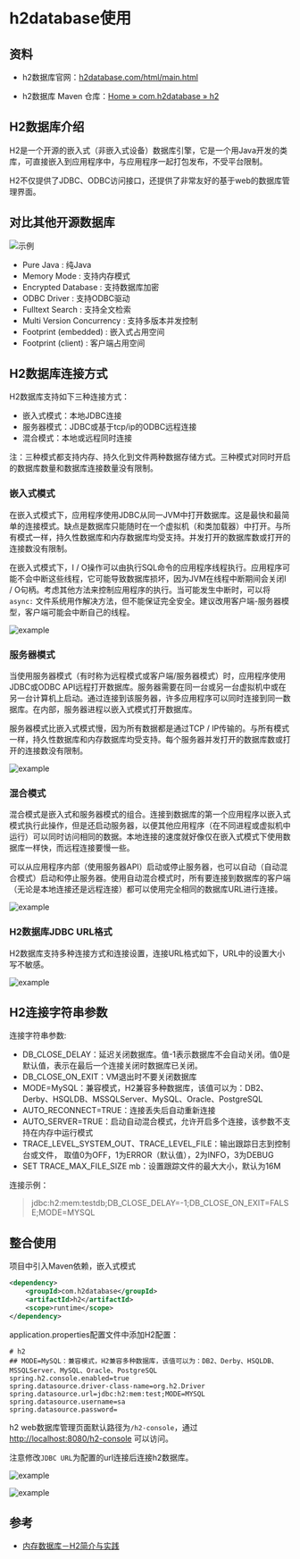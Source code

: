 # h2database使用

## 资料

- h2数据库官网：[h2database.com/html/main.html](https://www.h2database.com/html/main.html)

- h2数据库 Maven 仓库：[Home » com.h2database » h2](https://mvnrepository.com/artifact/com.h2database/h2)

## H2数据库介绍

H2是一个开源的嵌入式（非嵌入式设备）数据库引擎，它是一个用Java开发的类库，可直接嵌入到应用程序中，与应用程序一起打包发布，不受平台限制。

H2不仅提供了JDBC、ODBC访问接口，还提供了非常友好的基于web的数据库管理界面。

## 对比其他开源数据库

![示例](../..../../IMG/h2database/001.png)

- Pure Java : 纯Java
- Memory Mode : 支持内存模式
- Encrypted Database : 支持数据库加密
- ODBC Driver : 支持ODBC驱动
- Fulltext Search : 支持全文检索
- Multi Version Concurrency : 支持多版本并发控制
- Footprint (embedded) : 嵌入式占用空间
- Footprint (client) : 客户端占用空间

## H2数据库连接方式

H2数据库支持如下三种连接方式：

- 嵌入式模式：本地JDBC连接
- 服务器模式：JDBC或基于tcp/ip的ODBC远程连接
- 混合模式：本地或远程同时连接

注：三种模式都支持内存、持久化到文件两种数据存储方式。三种模式对同时开启的数据库数量和数据库连接数量没有限制。

### 嵌入式模式

在嵌入式模式下，应用程序使用JDBC从同一JVM中打开数据库。这是最快和最简单的连接模式。缺点是数据库只能随时在一个虚拟机（和类加载器）中打开。与所有模式一样，持久性数据库和内存数据库均受支持。并发打开的数据库数或打开的连接数没有限制。

在嵌入式模式下，I / O操作可以由执行SQL命令的应用程序线程执行。应用程序可能不会中断这些线程，它可能导致数据库损坏，因为JVM在线程中断期间会关闭I / O句柄。考虑其他方法来控制应用程序的执行。当可能发生中断时，可以将 `async:` 文件系统用作解决方法，但不能保证完全安全。建议改用客户端-服务器模型，客户端可能会中断自己的线程。

![example](../../IMG/h2database/002.png)

### 服务器模式

当使用服务器模式（有时称为远程模式或客户端/服务器模式）时，应用程序使用JDBC或ODBC API远程打开数据库。服务器需要在同一台或另一台虚拟机中或在另一台计算机上启动。通过连接到该服务器，许多应用程序可以同时连接到同一数据库。在内部，服务器进程以嵌入式模式打开数据库。

服务器模式比嵌入式模式慢，因为所有数据都是通过TCP / IP传输的。与所有模式一样，持久性数据库和内存数据库均受支持。每个服务器并发打开的数据库数或打开的连接数没有限制。

![example](../../IMG/h2database/003.png)

### 混合模式

混合模式是嵌入式和服务器模式的组合。连接到数据库的第一个应用程序以嵌入式模式执行此操作，但是还启动服务器，以便其他应用程序（在不同进程或虚拟机中运行）可以同时访问相同的数据。本地连接的速度就好像仅在嵌入式模式下使用数据库一样快，而远程连接要慢一些。

可以从应用程序内部（使用服务器API）启动或停止服务器，也可以自动（自动混合模式）启动和停止服务器。使用自动混合模式时，所有要连接到数据库的客户端（无论是本地连接还是远程连接）都可以使用完全相同的数据库URL进行连接。

![example](../../IMG/h2database/004.png)

### H2数据库JDBC URL格式

H2数据库支持多种连接方式和连接设置，连接URL格式如下，URL中的设置大小写不敏感。

![example](../../IMG/h2database/007.png)

## H2连接字符串参数

连接字符串参数:

- DB_CLOSE_DELAY：延迟关闭数据库。值-1表示数据库不会自动关闭。值0是默认值，表示在最后一个连接关闭时数据库已关闭。
- DB_CLOSE_ON_EXIT：VM退出时不要关闭数据库
- MODE=MySQL：兼容模式，H2兼容多种数据库，该值可以为：DB2、Derby、HSQLDB、MSSQLServer、MySQL、Oracle、PostgreSQL
- AUTO_RECONNECT=TRUE：连接丢失后自动重新连接
- AUTO_SERVER=TRUE：启动自动混合模式，允许开启多个连接，该参数不支持在内存中运行模式
- TRACE_LEVEL_SYSTEM_OUT、TRACE_LEVEL_FILE：输出跟踪日志到控制台或文件， 取值0为OFF，1为ERROR（默认值），2为INFO，3为DEBUG
- SET TRACE_MAX_FILE_SIZE mb：设置跟踪文件的最大大小，默认为16M

连接示例：

> jdbc:h2:mem:testdb;DB_CLOSE_DELAY=-1;DB_CLOSE_ON_EXIT=FALSE;MODE=MYSQL

## 整合使用

项目中引入Maven依赖，嵌入式模式

```xml
<dependency>
    <groupId>com.h2database</groupId>
    <artifactId>h2</artifactId>
    <scope>runtime</scope>
</dependency>
```

application.properties配置文件中添加H2配置：

```properties
# h2
## MODE=MySQL：兼容模式，H2兼容多种数据库，该值可以为：DB2、Derby、HSQLDB、MSSQLServer、MySQL、Oracle、PostgreSQL
spring.h2.console.enabled=true
spring.datasource.driver-class-name=org.h2.Driver
spring.datasource.url=jdbc:h2:mem:test;MODE=MYSQL
spring.datasource.username=sa
spring.datasource.password=
```

h2 web数据库管理页面默认路径为`/h2-console`，通过 <http://localhost:8080/h2-console> 可以访问。

注意修改`JDBC URL`为配置的url连接后连接h2数据库。

![example](../../IMG/h2database/005.png)

![example](../../IMG/h2database/006.png)

## 参考

- [内存数据库－H2简介与实践](https://blog.csdn.net/xktxoo/article/details/78014739)
